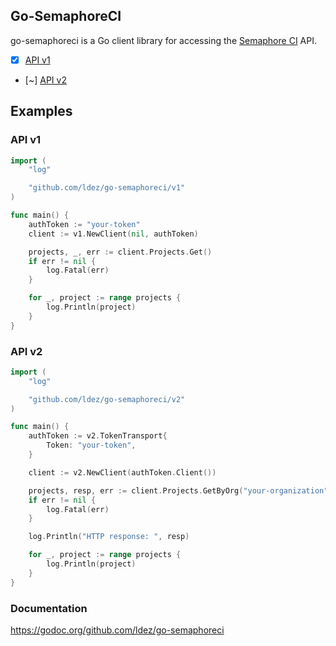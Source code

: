 ## Go-SemaphoreCI

go-semaphoreci is a Go client library for accessing the [Semaphore CI](https://semaphoreci.com/) API.

* [x] [API v1](https://semaphoreci.com/docs/branches-and-builds-api.html)
* [~] [API v2](http://semaphoreci.com/docs/api-v2-overview.html)

## Examples

### API v1

```go
import (
	"log"

	"github.com/ldez/go-semaphoreci/v1"
)

func main() {
	authToken := "your-token"
	client := v1.NewClient(nil, authToken)

	projects, _, err := client.Projects.Get()
	if err != nil {
		log.Fatal(err)
	}

	for _, project := range projects {
		log.Println(project)
	}
}
```

### API v2

```go
import (
	"log"

	"github.com/ldez/go-semaphoreci/v2"
)

func main() {
	authToken := v2.TokenTransport{
		Token: "your-token",
	}

	client := v2.NewClient(authToken.Client())

	projects, resp, err := client.Projects.GetByOrg("your-organization")
	if err != nil {
		log.Fatal(err)
	}

	log.Println("HTTP response: ", resp)

	for _, project := range projects {
		log.Println(project)
	}
}
```

### Documentation

https://godoc.org/github.com/ldez/go-semaphoreci
